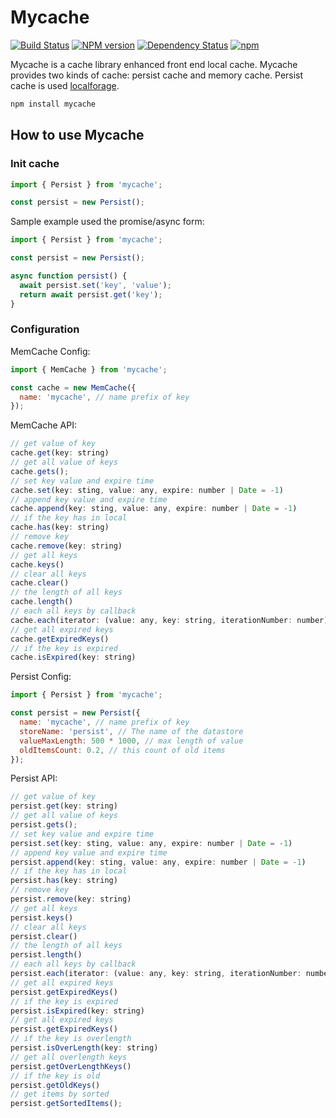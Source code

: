 # Mycache

[![Build Status](https://travis-ci.org/arcthur/mycache.svg?branch=master)](http://travis-ci.org/arcthur/mycache)
[![NPM version](https://badge.fury.io/js/mycache.svg)](http://badge.fury.io/js/mycache)
[![Dependency Status](https://img.shields.io/david/arcthur/mycache.svg)](https://david-dm.org/arcthur/mycache)
[![npm](https://img.shields.io/npm/dm/mycache.svg?maxAge=2592000)](https://npmcharts.com/compare/mycache?minimal=true)

Mycache is a cache library enhanced front end local cache. Mycache provides two kinds of cache: persist cache and memory cache. Persist cache is used [localforage](https://github.com/localForage/localForage).

```bash
npm install mycache
```

## How to use Mycache
### Init cache

```js
import { Persist } from 'mycache';

const persist = new Persist();
```

Sample example used the promise/async form:

```js
import { Persist } from 'mycache';

const persist = new Persist();

async function persist() {
  await persist.set('key', 'value');
  return await persist.get('key');
}
```

### Configuration

MemCache Config:

```js
import { MemCache } from 'mycache';

const cache = new MemCache({
  name: 'mycache', // name prefix of key
});
```

MemCache API:

```js
// get value of key
cache.get(key: string)
// get all value of keys
cache.gets();
// set key value and expire time
cache.set(key: sting, value: any, expire: number | Date = -1)
// append key value and expire time
cache.append(key: sting, value: any, expire: number | Date = -1)
// if the key has in local
cache.has(key: string)
// remove key
cache.remove(key: string)
// get all keys
cache.keys()
// clear all keys
cache.clear()
// the length of all keys
cache.length()
// each all keys by callback
cache.each(iterator: (value: any, key: string, iterationNumber: number) => void)
// get all expired keys
cache.getExpiredKeys()
// if the key is expired
cache.isExpired(key: string)
```

Persist Config:

```js
import { Persist } from 'mycache';

const persist = new Persist({
  name: 'mycache', // name prefix of key
  storeName: 'persist', // The name of the datastore
  valueMaxLength: 500 * 1000, // max length of value
  oldItemsCount: 0.2, // this count of old items
});
```

Persist API:

```js
// get value of key
persist.get(key: string)
// get all value of keys
persist.gets();
// set key value and expire time
persist.set(key: sting, value: any, expire: number | Date = -1)
// append key value and expire time
persist.append(key: sting, value: any, expire: number | Date = -1)
// if the key has in local
persist.has(key: string)
// remove key
persist.remove(key: string)
// get all keys
persist.keys()
// clear all keys
persist.clear()
// the length of all keys
persist.length()
// each all keys by callback
persist.each(iterator: (value: any, key: string, iterationNumber: number) => void)
// get all expired keys
persist.getExpiredKeys()
// if the key is expired
persist.isExpired(key: string)
// get all expired keys
persist.getExpiredKeys()
// if the key is overlength
persist.isOverLength(key: string)
// get all overlength keys
persist.getOverLengthKeys()
// if the key is old
persist.getOldKeys()
// get items by sorted
persist.getSortedItems();
```